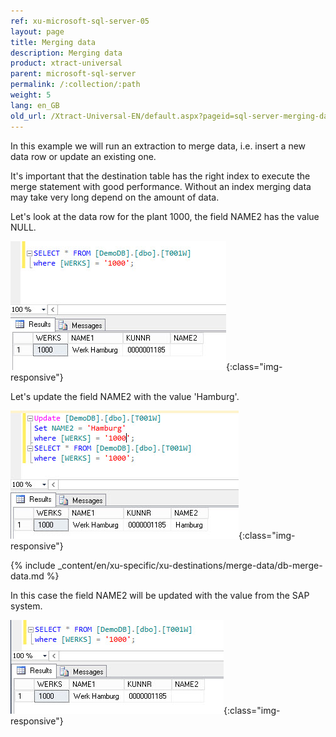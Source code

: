 ```yaml
---
ref: xu-microsoft-sql-server-05
layout: page
title: Merging data
description: Merging data
product: xtract-universal
parent: microsoft-sql-server
permalink: /:collection/:path
weight: 5
lang: en_GB
old_url: /Xtract-Universal-EN/default.aspx?pageid=sql-server-merging-data
---
```


In this example we will run an extraction to merge data, i.e. insert a new data row or update an existing one. 

It's important that the destination table has the right index to execute the merge statement with good performance.
Without an index merging data may take very long depend on the amount of data.  

Let's look at the data row for the plant 1000, the field NAME2 has the value NULL.

![MSSql-Select-Before-Merge](/img/content/MSSql-Select-Before-Merge.png){:class="img-responsive"}

Let's update the field NAME2 with the value 'Hamburg'.

![MSSql-Update-Merge-Example-Data](/img/content/MSSql-Update-Merge-Example-Data.png){:class="img-responsive"}

{% include _content/en/xu-specific/xu-destinations/merge-data/db-merge-data.md  %}

In this case the field NAME2 will be updated with the value from the SAP system.

![MSSql-Select-After-Merge](/img/content/MSSql-Select-After-Merge.png){:class="img-responsive"}